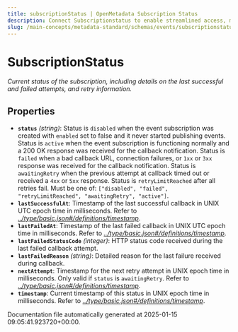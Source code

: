 ```yaml
---
title: subscriptionStatus | OpenMetadata Subscription Status
description: Connect Subscriptionstatus to enable streamlined access, monitoring, or search of enterprise data using secure and scalable integrations.
slug: /main-concepts/metadata-standard/schemas/events/subscriptionstatus
---
```


# SubscriptionStatus

*Current status of the subscription, including details on the last successful and failed attempts, and retry information.*

## Properties

- **`status`** *(string)*: Status is `disabled` when the event subscription was created with `enabled` set to false and it never started publishing events. Status is `active` when the event subscription is functioning normally and a 200 OK response was received for the callback notification. Status is `failed` when a bad callback URL, connection failures, or `1xx` or `3xx` response was received for the callback notification. Status is `awaitingRetry` when the previous attempt at callback timed out or received a `4xx` or `5xx` response. Status is `retryLimitReached` after all retries fail. Must be one of: `["disabled", "failed", "retryLimitReached", "awaitingRetry", "active"]`.
- **`lastSuccessfulAt`**: Timestamp of the last successful callback in UNIX UTC epoch time in milliseconds. Refer to *[../type/basic.json#/definitions/timestamp](#/type/basic.json#/definitions/timestamp)*.
- **`lastFailedAt`**: Timestamp of the last failed callback in UNIX UTC epoch time in milliseconds. Refer to *[../type/basic.json#/definitions/timestamp](#/type/basic.json#/definitions/timestamp)*.
- **`lastFailedStatusCode`** *(integer)*: HTTP status code received during the last failed callback attempt.
- **`lastFailedReason`** *(string)*: Detailed reason for the last failure received during callback.
- **`nextAttempt`**: Timestamp for the next retry attempt in UNIX epoch time in milliseconds. Only valid if `status` is `awaitingRetry`. Refer to *[../type/basic.json#/definitions/timestamp](#/type/basic.json#/definitions/timestamp)*.
- **`timestamp`**: Current timestamp of this status in UNIX epoch time in milliseconds. Refer to *[../type/basic.json#/definitions/timestamp](#/type/basic.json#/definitions/timestamp)*.


Documentation file automatically generated at 2025-01-15 09:05:41.923720+00:00.
